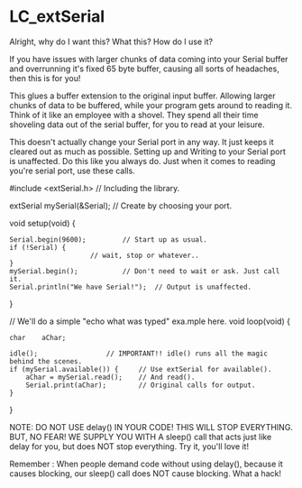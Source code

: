 # LC_extSerial

 Alright, why do I want this? What this? How do I use it?
 
 If you have issues with larger chunks of data coming into your Serial buffer and
 overrunning it's fixed 65 byte buffer, causing all sorts of headaches, then this is for
 you!

 This glues a buffer extension to the original input buffer. Allowing larger chunks of
 data to be buffered, while your program gets around to reading it. Think of it like an
 employee with a shovel. They spend all their time shoveling data out of the serial
 buffer, for you to read at your leisure.

 This doesn't actually change your Serial port in any way. It just keeps it cleared out
 as much as possible. Setting up and Writing to your Serial port is unaffected. Do this
 like you always do. Just when it comes to reading you're serial port, use these calls.


#include  <extSerial.h>				// Including the library.

extSerial mySerial(&Serial);			// Create by choosing your port.

void setup(void) {

	Serial.begin(9600);			// Start up as usual.
	if (!Serial) {
						// wait, stop or whatever..
	}
	mySerial.begin();			// Don't need to wait or ask. Just call it.
	Serial.println("We have Serial!");	// Output is unaffected.
}


// We'll do a simple "echo what was typed" exa.mple here.
void loop(void) {

	char	aChar;
	
	idle();					// IMPORTANT!! idle() runs all the magic behind the scenes.
	if (mySerial.available()) {		// Use extSerial for available().
		aChar = mySerial.read();	// And read().
		Serial.print(aChar);		// Original calls for output.
	}
}


 NOTE: DO NOT USE delay() IN YOUR CODE! THIS WILL STOP EVERYTHING. BUT, NO FEAR! WE
 SUPPLY YOU WITH A sleep() call that acts just like delay for you, but does NOT stop
 everything. Try it, you'll love it! 

 Remember : When people demand code without using delay(), because it causes blocking,
 our sleep() call does NOT cause blocking. What a hack!

